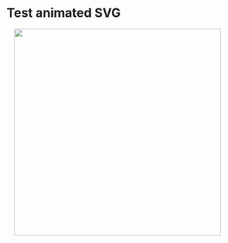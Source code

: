 # Test animated SVG

<p align="center">
  <img src="https://brillout.com/tests/animated.svg" width=470/>
</p>
